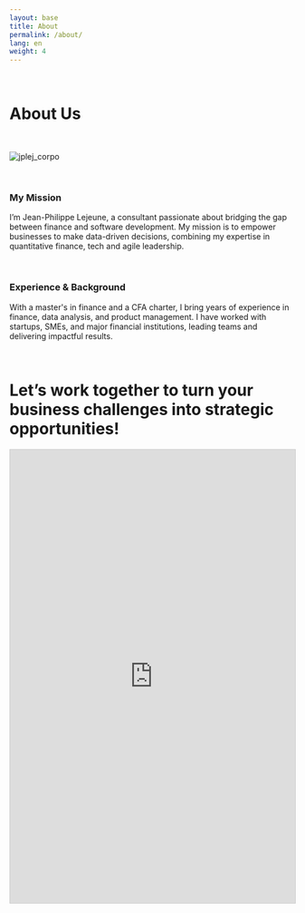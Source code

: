 ```yaml
---
layout: base
title: About
permalink: /about/
lang: en
weight: 4
---
```


<br>

# About Us


<br>

<img src="{{ site.baseurl }}/assets/images/jplej_corpo.bmp" 
     alt="jplej_corpo" class="centered-image">

<br>

### My Mission

I’m Jean-Philippe Lejeune, a consultant passionate about bridging the gap between finance and software development. My mission is to empower businesses to make data-driven decisions, combining my expertise in quantitative finance,  tech and agile leadership.

<br>

### Experience & Background

With a master's in finance and a CFA charter, I bring years of experience in finance, data analysis, and product management. I have worked with startups, SMEs, and major financial institutions, leading teams and delivering impactful results. 

<br>

# Let’s work together to turn your business challenges into strategic opportunities!

<iframe
     class="airtable-embed" 
     src="https://airtable.com/embed/appcBcQwWUehBvD8z/pag02ZM4jCTJcw9PX/form"
     frameborder="0"
     onmousewheel=""
     width="100%"
     height="800"
     style="background: transparent; border: 1px solid #ccc;">
</iframe>

<br>
